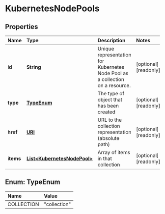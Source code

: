 # KubernetesNodePools

## Properties

| Name | Type | Description | Notes |
| :--- | :--- | :--- | :--- |
| **id** | **String** | Unique representation for Kubernetes Node Pool as a collection on a resource. | \[optional\] \[readonly\] |
| **type** | [**TypeEnum**](kubernetesnodepools.md#TypeEnum) | The type of object that has been created | \[optional\] \[readonly\] |
| **href** | [**URI**](https://github.com/ionos-cloud/sdk-java/tree/8f2023b15d2a11cc163b3abd7b642806c3db5f2c/docs/URI.md) | URL to the collection representation \(absolute path\) | \[optional\] \[readonly\] |
| **items** | [**List&lt;KubernetesNodePool&gt;**](kubernetesnodepool.md) | Array of items in that collection | \[optional\] \[readonly\] |

## Enum: TypeEnum

| Name | Value |
| :--- | :--- |
| COLLECTION | "collection" |


